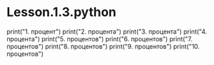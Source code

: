 # Lesson.1.3.python

print("1. процент")
print("2. процента")
print("3. процента")
print("4. процента")
print("5. процентов")
print("6. процентов")
print("7. процентов")
print("8. процентов")
print("9. процентов")
print("10. процентов")
